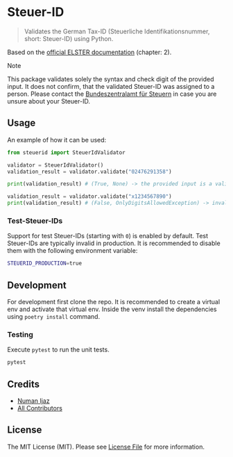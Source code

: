 # Steuer-ID

> Validates the German Tax-ID (Steuerliche Identifikationsnummer, short: Steuer-ID) using Python.

Based on the [official ELSTER documentation](https://download.elster.de/download/schnittstellen/Pruefung_der_Steuer_und_Steueridentifikatsnummer.pdf) (chapter: 2).

> [!NOTE]
> This package validates solely the syntax and check digit of the provided input. It does not confirm, that the validated Steuer-ID was assigned to a person. Please contact the [Bundeszentralamt für Steuern](https://www.bzst.de/DE/Privatpersonen/SteuerlicheIdentifikationsnummer/steuerlicheidentifikationsnummer_node.html) in case you are unsure about your Steuer-ID.

## Usage

An example of how it can be used:

```python
from steuerid import SteuerIdValidator

validator = SteuerIdValidator()
validation_result = validator.validate("02476291358")

print(validation_result) # (True, None) -> the provided input is a valid steuer id

validation_result = validator.validate("x1234567890")
print(validation_result) # (False, OnlyDigitsAllowedException) -> invalid input, only digits are allowed
```

### Test-Steuer-IDs

Support for test Steuer-IDs (starting with `0`) is enabled by default. Test Steuer-IDs are typically invalid in production. It is recommended to disable them with the following environment variable:

```bash
STEUERID_PRODUCTION=true
```

## Development

For development first clone the repo. It is recommended to create a virtual env
and activate that virtual env. Inside the venv install the dependencies using
`poetry install` command.

### Testing

Execute `pytest` to run the unit tests.

```bash
pytest
```

## Credits

- [Numan Ijaz](NumanIjaz)
- [All Contributors](../../contributors)

## License

The MIT License (MIT). Please see [License File](LICENSE) for more information.
